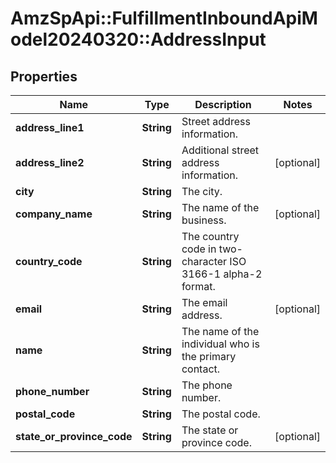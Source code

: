 # AmzSpApi::FulfillmentInboundApiModel20240320::AddressInput

## Properties
Name | Type | Description | Notes
------------ | ------------- | ------------- | -------------
**address_line1** | **String** | Street address information. | 
**address_line2** | **String** | Additional street address information. | [optional] 
**city** | **String** | The city. | 
**company_name** | **String** | The name of the business. | [optional] 
**country_code** | **String** | The country code in two-character ISO 3166-1 alpha-2 format. | 
**email** | **String** | The email address. | [optional] 
**name** | **String** | The name of the individual who is the primary contact. | 
**phone_number** | **String** | The phone number. | 
**postal_code** | **String** | The postal code. | 
**state_or_province_code** | **String** | The state or province code. | [optional] 

